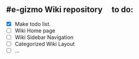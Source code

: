 #e-gizmo Wiki repository
&nbsp;
&nbsp;
to do:
-----
  - [x] Make todo list.
  - [ ] Wiki Home page
  - [ ] Wiki Sidebar Navigation
  - [ ] Categorized Wiki Layout
  - [ ] ...
&nbsp;
